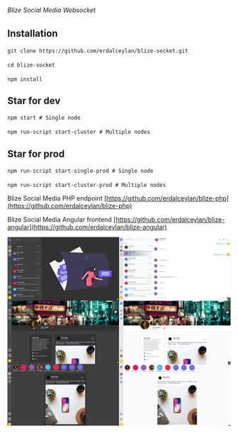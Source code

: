 ###### Blize Social Media  Websocket

## Installation

```shell
git clone https://github.com/erdalceylan/blize-socket.git

cd blize-socket

npm install
```
## Star for dev
```shell
npm start # Single node

npm run-script start-cluster # Multiple nodes
```

## Star for prod
```shell
npm run-script start-single-prod # Single node

npm run-script start-cluster-prod # Multiple nodes
```

Blize Social Media PHP endpoint [https://github.com/erdalceylan/blize-php](https://github.com/erdalceylan/blize-php)

Blize Social Media Angular frontend [https://github.com/erdalceylan/blize-angular](https://github.com/erdalceylan/blize-angular)

![](https://raw.githubusercontent.com/erdalceylan/blize-php/master/public/images/blize_pages.jpg)
